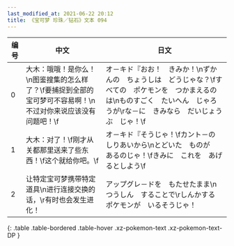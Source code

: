 ```yaml
---
last_modified_at: 2021-06-22 20:12
title: 《宝可梦 珍珠／钻石》文本 094
---
```

| 编号 | 中文 | 日文 |
| ---- | ---- | ---- |
| 0 | 大木：哦哦！是你么！\n图鉴搜集的怎么样了？\f要捕捉到全部的宝可梦可不容易啊！\n不过对你来说应该没有问题吧！\f | オ－キド『おお！　きみか！\nずかんの　ちょうしは　どうじゃな？\fすべての　ポケモンを　つかまえるのは\nものすごく　たいへん　じゃろうが\rな－に　きみなら　だいじょうぶ　じゃ！\f |
| 1 | 大木：对了！\f刚才从关都那里送来了些东西！\f这个就给你吧。\f | オ－キド『そうじゃ！\fカント－の　しりあいから\nとどいた　ものが　あるのじゃ！\fきみに　これを　あげるとしよう\f |
| 2 | 让特定宝可梦携带特定道具\n进行连接交换的话，\r有时也会发生进化！ | アップグレ－ドを　もたせたまま\nつうしん　することで\rしんかする　ポケモンが　いるそうじゃ！ |
{: .table .table-bordered .table-hover .xz-pokemon-text .xz-pokemon-text-DP }